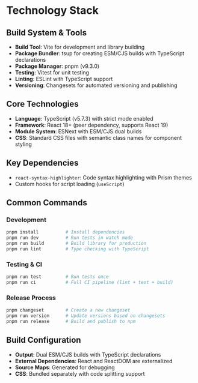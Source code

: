 # Technology Stack

## Build System & Tools

- **Build Tool**: Vite for development and library building
- **Package Bundler**: tsup for creating ESM/CJS builds with TypeScript declarations
- **Package Manager**: pnpm (v9.3.0)
- **Testing**: Vitest for unit testing
- **Linting**: ESLint with TypeScript support
- **Versioning**: Changesets for automated versioning and publishing

## Core Technologies

- **Language**: TypeScript (v5.7.3) with strict mode enabled
- **Framework**: React 18+ (peer dependency, supports React 19)
- **Module System**: ESNext with ESM/CJS dual builds
- **CSS**: Standard CSS files with semantic class names for component styling

## Key Dependencies

- `react-syntax-highlighter`: Code syntax highlighting with Prism themes
- Custom hooks for script loading (`useScript`)

## Common Commands

### Development

```bash
pnpm install          # Install dependencies
pnpm run dev          # Run tests in watch mode
pnpm run build        # Build library for production
pnpm run lint         # Type checking with TypeScript
```

### Testing & CI

```bash
pnpm run test         # Run tests once
pnpm run ci           # Full CI pipeline (lint + test + build)
```

### Release Process

```bash
pnpm changeset        # Create a new changeset
pnpm run version      # Update versions based on changesets
pnpm run release      # Build and publish to npm
```

## Build Configuration

- **Output**: Dual ESM/CJS builds with TypeScript declarations
- **External Dependencies**: React and ReactDOM are externalized
- **Source Maps**: Generated for debugging
- **CSS**: Bundled separately with code splitting support
